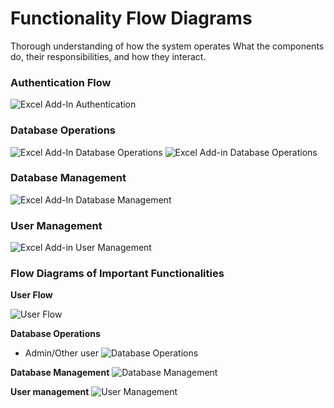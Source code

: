 # Functionality Flow Diagrams
Thorough understanding of how the system operates
 What the components do, their responsibilities, and how they interact.

 ### Authentication Flow
![Excel Add-In Authentication](excel-add-in-auth.png)

### Database Operations
![Excel Add-In Database Operations](excel-add-in-database-operations.png)
![Excel Add-in Database Operations](excel-add-in-database-operations2.png)

### Database Management
![Excel Add-In Database Management](excel-add-in-database-management.png)

### User Management
![Excel Add-in User Management](excel-add-in-user-management.png)

### Flow Diagrams of Important Functionalities

**User Flow**

![User Flow](UserFlow.jpg)

**Database Operations**
- Admin/Other user
![Database Operations](DatabaseOperations.jpg)


**Database Management**
![Database Management](Database%20Management.jpg)

**User management**
![User Management](UserManagement.jpg)







